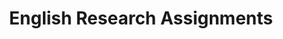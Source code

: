 ---
title: English Research Assignments
layout: assignments
description: >-
  Please use the following links to submit assignments.
intro:
  blurbs:
    - image: /img/illustrations-meeting-space.svg
      text: >
        Assignment 1
      subject: > 
        Final Paper
      link: english-research/assignment1
    - image: /img/illustrations-meeting-space.svg
      text: >
        Assignment 2
      subject: > 
        (Research Portfolio)
      disabled:
      link: english-debate/assignment2
---